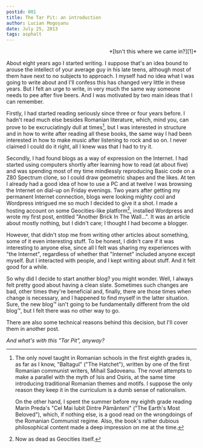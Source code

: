 ```yaml
---
postid: 001
title: The Tar Pit: an introduction
author: Lucian Mogoșanu
date: July 25, 2013
tags: asphalt
---
```


<p style="text-align: right">*[Isn't this where we came in?][1]*</p>

About eight years ago I started writing. I suppose that's an idea bound to
arouse the intellect of your average guy in his late teens, although most of
them have next to no subjects to approach. I myself had no idea what I was
going to write about and I'll confess this has changed very little in these
years. But I felt an urge to write, in very much the same way someone needs to
pee after five beers. And I was motivated by two main ideas that I can
remember.

Firstly, I had started reading seriously since three or four years before. I
hadn't read much else besides Romanian literature, which, mind you, can prove
to be excruciatingly dull at times[^1], but I was interested in structure and
in how to write after reading all these books, the same way I had been
interested in how to make music after listening to rock and so on. I never
claimed I could do it right, all I knew was that I had to try it.

Secondly, I had found blogs as a way of expression on the Internet. I had
started using computers shortly after learning how to read (at about five) and
was spending most of my time mindlessly reproducing Basic code on a Z80
Spectrum clone, so I could draw geometric shapes and the likes. At ten I
already had a good idea of how to use a PC and at twelve I was browsing the
Internet on dial-up on Friday evenings. Two years after getting my permanent
Internet connection, blogs were looking mighty cool and Wordpress intrigued me
so much I decided to give it a shot. I made a hosting account on some
Geocities-like platform[^2], installed Wordpress and wrote my first post,
entitled "Another Brick In The Wall...". It was an article about mostly
nothing, but I didn't care; I thought I had become a blogger.

However, that didn't stop me from writing other articles about something, some
of it even interesting stuff. To be honest, I didn't care if it was interesting
to anyone else, since all I felt was sharing my experiences with "the
Internet", regardless of whether that "Internet" included anyone except myself.
But I interacted with people, and I kept writing about stuff. And it felt good
for a while.

So why did I decide to start another blog? you might wonder. Well, I always
felt pretty good about having a clean slate. Sometimes such changes are bad,
other times they're beneficial and, finally, there are those times when change
is necessary, and I happened to find myself in the latter situation. Sure, the
new blog™ isn't going to be fundamentally different from the old blog™, but I
felt there was no other way to go.

There are also some technical reasons behind this decision, but I'll cover them
in another post.

*And what's with this "Tar Pit", anyway?*

[^1]: The only novel taught in Romanian schools in the first eighth grades is,
as far as I know, "Baltagul" ("The Hatchet"), written by one of the first
Romanian communist writers, Mihail Sadoveanu. The novel attempts to make a
parallel with the myth of Isis and Osiris, at the same time introducing
traditional Romanian themes and motifs. I suppose the only reason they keep it
in the curriculum is a dumb sense of nationalism.

	On the other hand, I spent the summer before my eighth grade reading Marin
	Preda's "Cel Mai Iubit Dintre Pământeni" ("The Earth's Most Beloved"),
	which, if nothing else, is a good read on the wrongdoings of the Romanian
	Communist regime. Also, the book's rather dubious philosophical content
	made a deep impression on me at the time.

[^2]: Now as dead as Geocities itself.

[1]: https://www.youtube.com/watch?v=MlR3wUPwJCg
